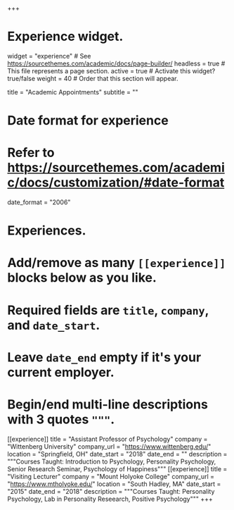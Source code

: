 +++
# Experience widget.
widget = "experience"  # See https://sourcethemes.com/academic/docs/page-builder/
headless = true  # This file represents a page section.
active = true  # Activate this widget? true/false
weight = 40  # Order that this section will appear.

title = "Academic Appointments"
subtitle = ""

# Date format for experience
#   Refer to https://sourcethemes.com/academic/docs/customization/#date-format
date_format = "2006"

# Experiences.
#   Add/remove as many `[[experience]]` blocks below as you like.
#   Required fields are `title`, `company`, and `date_start`.
#   Leave `date_end` empty if it's your current employer.
#   Begin/end multi-line descriptions with 3 quotes `"""`.
[[experience]]
  title = "Assistant Professor of Psychology"
  company = "Wittenberg University"
  company_url = "https://www.wittenberg.edu/"
  location = "Springfield, OH"
  date_start = "2018"
  date_end = ""
  description = """Courses Taught: Introduction to Psychology, Personality Psychology, Senior Research Seminar, Psychology of Happiness"""
[[experience]]
  title = "Visiting Lecturer"
  company = "Mount Holyoke College"
  company_url = "https://www.mtholyoke.edu/"
  location = "South Hadley, MA"
  date_start = "2015"
  date_end = "2018"
  description = """Courses Taught: Personality Psychology, Lab in Personality Reseearch, Positive Psychology"""
+++
